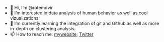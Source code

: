 - 👋 Hi, I’m @rotemdvir
- 👀 I’m interested in data analysis of human behavior as well as cool vizualizations.
- 🌱 I’m currently learning the integration of git and Github as well as more in-depth on clustering analysis.
- 📫 How to reach me: [mywebsite](https://rotemdvir.wixsite.com/mysite); [Twitter](https://twitter.com/RotemDvir1)

<!---
rotemdvir/rotemdvir is a ✨ special ✨ repository because its `README.md` (this file) appears on your GitHub profile.
You can click the Preview link to take a look at your changes.
--->

